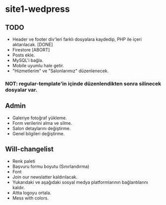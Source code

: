 # site1-wedpress

## TODO
- Header ve footer div'leri farklı dosyalara kaydedip, PHP ile içeri aktarılacak. [DONE]
- Firestore [ABORT]
- Posts ekle.
- MySQL'i bağla. 
- Mobile uyumlu hale getir.
- "Hizmetlerim" ve "Salonlarımız" düzenlenecek.  

### NOT: regular-template'in içinde düzenlendikten sonra silinecek dosyalar var. 

## Admin
- Galeriye fotoğraf yükleme.
- Form verilerini alma ve silme. 
- Salon detaylarını değiştirme.
- Genel bilgileri değiştirme.

## Will-changelist 
- Renk paleti
- Başvuru formu boyutu (Sınırlandırma)
- Font
- Join our newslatter kaldırılacak. 
- Yukarıdaki ve aşağıdaki sosyal medya platformlarının bağlantılarını kaldır.
- Altta logoyu ortala. 
- Mess with colors.